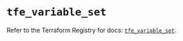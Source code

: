 # `tfe_variable_set`

Refer to the Terraform Registry for docs: [`tfe_variable_set`](https://registry.terraform.io/providers/hashicorp/tfe/0.66.0/docs/resources/variable_set).

